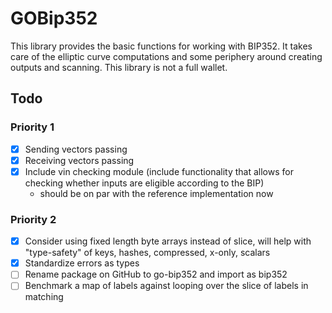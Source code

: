 # GOBip352

This library provides the basic functions for working with BIP352.
It takes care of the elliptic curve computations and some periphery around creating outputs and scanning.
This library is not a full wallet. 

## Todo

### Priority 1
- [x] Sending vectors passing
- [x] Receiving vectors passing
- [x] Include vin checking module (include functionality that allows for checking whether inputs are eligible according to the BIP)
  - should be on par with the reference implementation now

### Priority 2
- [x] Consider using fixed length byte arrays instead of slice, will help with "type-safety" of keys, hashes, compressed, x-only, scalars
- [x] Standardize errors as types
- [ ] Rename package on GitHub to go-bip352 and import as bip352
- [ ] Benchmark a map of labels against looping over the slice of labels in matching 
